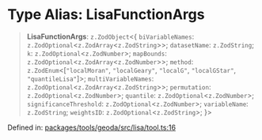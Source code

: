 # Type Alias: LisaFunctionArgs

> **LisaFunctionArgs**: `z.ZodObject`\<\{ `biVariableNames`: `z.ZodOptional`\<`z.ZodArray`\<`z.ZodString`\>\>; `datasetName`: `z.ZodString`; `k`: `z.ZodOptional`\<`z.ZodNumber`\>; `mapBounds`: `z.ZodOptional`\<`z.ZodArray`\<`z.ZodNumber`\>\>; `method`: `z.ZodEnum`\<\[`"localMoran"`, `"localGeary"`, `"localG"`, `"localGStar"`, `"quantileLisa"`\]\>; `multiVariableNames`: `z.ZodOptional`\<`z.ZodArray`\<`z.ZodString`\>\>; `permutation`: `z.ZodOptional`\<`z.ZodNumber`\>; `quantile`: `z.ZodOptional`\<`z.ZodNumber`\>; `significanceThreshold`: `z.ZodOptional`\<`z.ZodNumber`\>; `variableName`: `z.ZodString`; `weightsID`: `z.ZodOptional`\<`z.ZodString`\>; \}\>

Defined in: [packages/tools/geoda/src/lisa/tool.ts:16](https://github.com/geodaopenjs/openassistant/blob/0a6a7e7306d75a25dc968b3117f04cb7bd613bec/packages/tools/geoda/src/lisa/tool.ts#L16)
